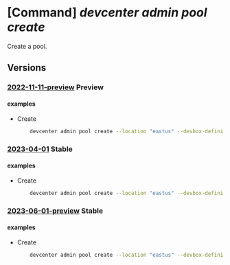 # [Command] _devcenter admin pool create_

Create a pool.

## Versions

### [2022-11-11-preview](/Resources/mgmt-plane/L3N1YnNjcmlwdGlvbnMve30vcmVzb3VyY2Vncm91cHMve30vcHJvdmlkZXJzL21pY3Jvc29mdC5kZXZjZW50ZXIvcHJvamVjdHMve30vcG9vbHMve30=/2022-11-11-preview.xml) **Preview**

<!-- mgmt-plane /subscriptions/{}/resourcegroups/{}/providers/microsoft.devcenter/projects/{}/pools/{} 2022-11-11-preview -->

#### examples

- Create
    ```bash
        devcenter admin pool create --location "eastus" --devbox-definition-name "WebDevBox" --network-connection-name "Network1-westus2" --pool-name "{poolName}" --project-name "{projectName}" --resource-group "rg1" --local-administrator Enabled
    ```

### [2023-04-01](/Resources/mgmt-plane/L3N1YnNjcmlwdGlvbnMve30vcmVzb3VyY2Vncm91cHMve30vcHJvdmlkZXJzL21pY3Jvc29mdC5kZXZjZW50ZXIvcHJvamVjdHMve30vcG9vbHMve30=/2023-04-01.xml) **Stable**

<!-- mgmt-plane /subscriptions/{}/resourcegroups/{}/providers/microsoft.devcenter/projects/{}/pools/{} 2023-04-01 -->

#### examples

- Create
    ```bash
        devcenter admin pool create --location "eastus" --devbox-definition-name "WebDevBox" --network-connection-name "Network1-westus2" --pool-name "DevPool" --project-name "DevProject" --resource-group "rg1" --local-administrator "Enabled" --stop-on-disconnect grace-period-minutes="60" status="Enabled"
    ```

### [2023-06-01-preview](/Resources/mgmt-plane/L3N1YnNjcmlwdGlvbnMve30vcmVzb3VyY2Vncm91cHMve30vcHJvdmlkZXJzL21pY3Jvc29mdC5kZXZjZW50ZXIvcHJvamVjdHMve30vcG9vbHMve30=/2023-06-01-preview.xml) **Stable**

<!-- mgmt-plane /subscriptions/{}/resourcegroups/{}/providers/microsoft.devcenter/projects/{}/pools/{} 2023-06-01-preview -->

#### examples

- Create
    ```bash
        devcenter admin pool create --location "eastus" --devbox-definition-name "WebDevBox" --network-connection-name "Network1-westus2" --pool-name "DevPool" --project-name "DevProject" --resource-group "rg1" --local-administrator "Enabled" --stop-on-disconnect grace-period-minutes="60" status="Enabled"
    ```
